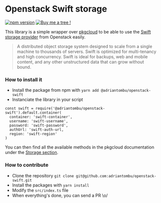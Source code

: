 # Openstack Swift storage

[![npm version](https://badge.fury.io/js/%40adriantombu%2Fopenstack-swift.svg)](https://badge.fury.io/js/%40adriantombu%2Fopenstack-swift) [![Buy me a tree !](https://img.shields.io/badge/Buy%20me%20a%20tree-%F0%9F%8C%B3-lightgreen)](https://offset.earth/adrian)

This library is a simple wrapper over [pkgcloud](https://github.com/pkgcloud/pkgcloud) to be able to use the [Swift storage provider](https://docs.openstack.org/swift/latest/) from Openstack easily.

> A distributed object storage system designed to scale from a single machine to thousands of servers. Swift is optimized for multi-tenancy and high concurrency. Swift is ideal for backups, web and mobile content, and any other unstructured data that can grow without bound.

### How to install it

* Install the package from npm with `yarn add @adriantombu/openstack-swift`
* Instanciate the library in your script

```
const swift = require('@adriantombu/openstack-swift').default.container(
  container: 'swift-container',
  username: 'swift-username',
  password: 'swift-password',
  authUrl: 'swift-auth-url,
  region: 'swift-region'
)
```

You can then find all the available methods in the pkgcloud documentation under the [Storage section](https://github.com/pkgcloud/pkgcloud#storage).

### How to contribute

* Clone the repository `git clone git@github.com:adriantombu/openstack-swift.git`
* Install the packages with `yarn install`
* Modify the `src/index.ts` file
* When everything's done, you can send a PR \o/
